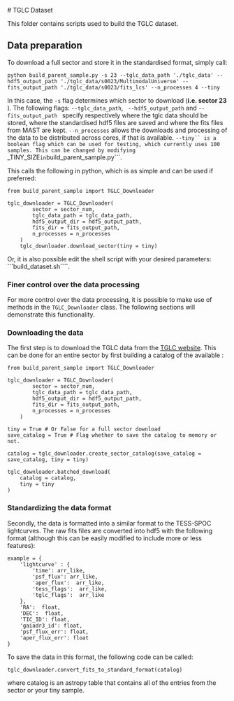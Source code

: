 # TGLC Dataset

This folder contains scripts used to build the TGLC dataset.

## Data preparation 
To download a full sector and store it in the standardised format, simply call:

```python build_parent_sample.py -s 23 --tglc_data_path './tglc_data' --hdf5_output_path './tglc_data/s0023/MultimodalUniverse' --fits_output_path './tglc_data/s0023/fits_lcs' --n_processes 4 --tiny```

In this case, the ```-s``` flag determines which sector to download (**i.e. sector 23** ). The following flags: ```--tglc_data_path```, ``` --hdf5_output_path``` and ```--fits_output_path ``` specify respectively where the tglc data should be stored, where the standardised hdf5 files are saved and where the fits files from MAST are kept. ```--n_processes``` allows the downloads and processing of the data to be distributed across cores, if that is available. ```--tiny`` is a boolean flag which can be used for testing, which currently uses 100 samples. This can be changed by modifying ```_TINY_SIZE``` in ```build_parent_sample.py```.

This calls the following in python, which is as simple and can be used if preferred:
```
from build_parent_sample import TGLC_Downloader

tglc_downloader = TGLC_Downloader(
        sector = sector_num, 
        tglc_data_path = tglc_data_path, 
        hdf5_output_dir = hdf5_output_path,
        fits_dir = fits_output_path,
        n_processes = n_processes
    )
    tglc_downloader.download_sector(tiny = tiny)
```

Or, it is also possible edit the shell script with your desired parameters: ```build_dataset.sh````.

### Finer control over the data processing
For more control over the data processing, it is possible to make use of methods in the ```TGLC_Downloader``` class. 
The following sections will demonstrate this functionality.

### Downloading the data 
The first step is to download the TGLC data from the [TGLC website](https://archive.stsci.edu/hlsp/tglc). This can be done for an entire sector by first building a catalog of the available : 

```
from build_parent_sample import TGLC_Downloader

tglc_downloader = TGLC_Downloader(
        sector = sector_num, 
        tglc_data_path = tglc_data_path, 
        hdf5_output_dir = hdf5_output_path,
        fits_dir = fits_output_path,
        n_processes = n_processes
    )

tiny = True # Or False for a full sector download
save_catalog = True # Flag whether to save the catalog to memory or not.

catalog = tglc_downloader.create_sector_catalog(save_catalog = save_catalog, tiny = tiny)

tglc_downloader.batched_download(
    catalog = catalog,
    tiny = tiny
)
```

### Standardizing the data format 
Secondly, the data is formatted into a similar format to the TESS-SPOC lightcurves. The raw fits files are converted into hdf5 with the following format (although this can be easily modified to include more or less features):

```
example = {
    'lightcurve' : {
        'time': arr_like,
        'psf_flux': arr_like,
        'aper_flux':  arr_like,
        'tess_flags':  arr_like,
        'tglc_flags':  arr_like
    }, 
    'RA':  float,
    'DEC':  float,
    'TIC_ID': float,
    'gaiadr3_id': float,
    'psf_flux_err': float,
    'aper_flux_err': float
}
```

To save the data in this format, the following code can be called:

```
tglc_downloader.convert_fits_to_standard_format(catalog)
```

where catalog is an astropy table that contains all of the entries from the sector or your tiny sample.